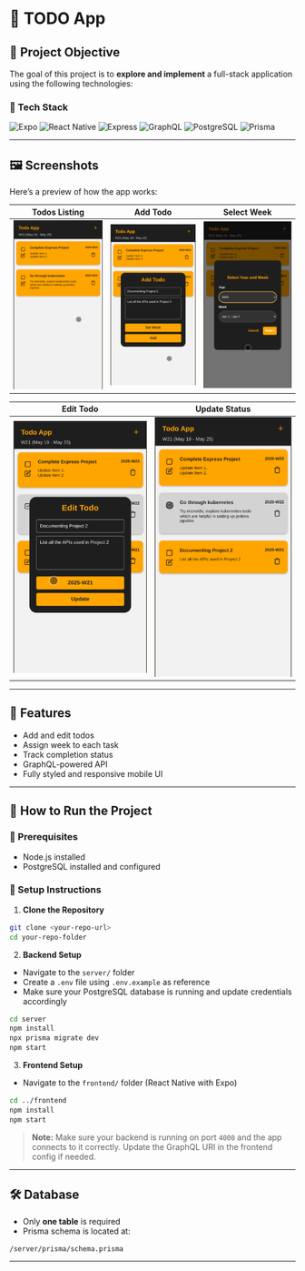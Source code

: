 # 📝 TODO App

## 🎯 Project Objective

The goal of this project is to **explore and implement** a full-stack application using the following technologies:

### 🧰 Tech Stack

![Expo](https://img.shields.io/badge/Expo-1B1F23?style=for-the-badge\&logo=expo\&logoColor=white)
![React Native](https://img.shields.io/badge/React_Native-20232A?style=for-the-badge\&logo=react\&logoColor=61DAFB)
![Express](https://img.shields.io/badge/Express.js-404D59?style=for-the-badge)
![GraphQL](https://img.shields.io/badge/GraphQL-E10098?style=for-the-badge\&logo=graphql\&logoColor=white)
![PostgreSQL](https://img.shields.io/badge/PostgreSQL-336791?style=for-the-badge\&logo=postgresql\&logoColor=white)
![Prisma](https://img.shields.io/badge/Prisma-2D3748?style=for-the-badge\&logo=prisma\&logoColor=white)

---

## 🖼️ Screenshots

Here’s a preview of how the app works:

| Todos Listing                           | Add Todo                       | Select Week                          |
| --------------------------------------- | ------------------------------ | ------------------------------------ |
| ![todoListing](assets/todosListing.png) | ![addTodo](assets/addTodo.png) | ![selectWeek](assets/selectWeek.png) |

| Edit Todo                        | Update Status                            |
| -------------------------------- | ---------------------------------------- |
| ![editTodo](assets/editTodo.png) | ![updateStatus](assets/updateStatus.png) |

---

## 📌 Features

* Add and edit todos
* Assign week to each task
* Track completion status
* GraphQL-powered API
* Fully styled and responsive mobile UI

---

## 🚀 How to Run the Project

### 🔧 Prerequisites

* Node.js installed
* PostgreSQL installed and configured

### 📁 Setup Instructions

1. **Clone the Repository**

```bash
git clone <your-repo-url>
cd your-repo-folder
```

2. **Backend Setup**

* Navigate to the `server/` folder
* Create a `.env` file using `.env.example` as reference
* Make sure your PostgreSQL database is running and update credentials accordingly

```bash
cd server
npm install
npx prisma migrate dev
npm start
```

3. **Frontend Setup**

* Navigate to the `frontend/` folder (React Native with Expo)

```bash
cd ../frontend
npm install
npm start
```

> **Note:** Make sure your backend is running on port `4000` and the app connects to it correctly. Update the GraphQL URI in the frontend config if needed.

---

## 🛠 Database

* Only **one table** is required
* Prisma schema is located at:

```
/server/prisma/schema.prisma
```

---
